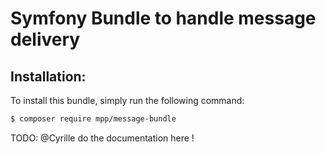 Symfony Bundle to handle message delivery
=========================================

Installation:
-------------

To install this bundle, simply run the following command:
```bash
$ composer require mpp/message-bundle
```

TODO: @Cyrille do the documentation here !
